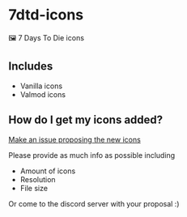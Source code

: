 # 7dtd-icons
🖼️ 7 Days To Die icons

## Includes

- Vanilla icons
- Valmod icons

## How do I get my icons added?

[Make an issue proposing the new icons](https://github.com/CatalysmsServerManager/CSMM-issues)

Please provide as much info as possible including
- Amount of icons
- Resolution
- File size

Or come to the discord server with your proposal :)
